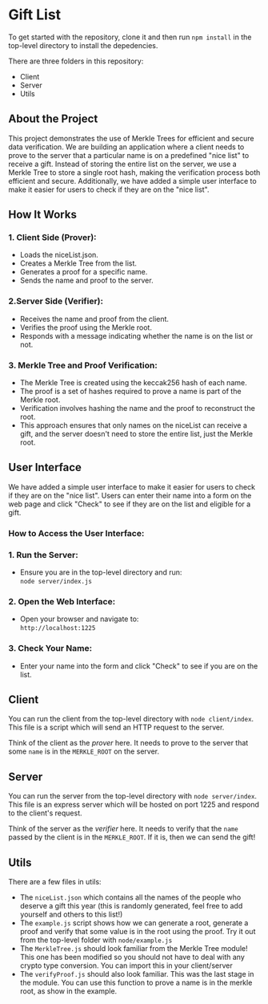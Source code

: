 # Gift List

To get started with the repository, clone it and then run `npm install` in the top-level directory to install the depedencies.

There are three folders in this repository:
- Client
- Server
- Utils

## About the Project
This project demonstrates the use of Merkle Trees for efficient and secure data verification. We are building an application where a client needs to prove to the server that a particular name is on a predefined "nice list" to receive a gift. Instead of storing the entire list on the server, we use a Merkle Tree to store a single root hash, making the verification process both efficient and secure. Additionally, we have added a simple user interface to make it easier for users to check if they are on the "nice list".

## How It Works
### 1. Client Side (Prover):
- Loads the niceList.json.
- Creates a Merkle Tree from the list.
- Generates a proof for a specific name.
- Sends the name and proof to the server.

### 2.Server Side (Verifier):
- Receives the name and proof from the client.
- Verifies the proof using the Merkle root.
- Responds with a message indicating whether the name is on the list or not.

### 3. Merkle Tree and Proof Verification:
- The Merkle Tree is created using the keccak256 hash of each name.
- The proof is a set of hashes required to prove a name is part of the Merkle root.
- Verification involves hashing the name and the proof to reconstruct the root.
- This approach ensures that only names on the niceList can receive a gift, and the server doesn't need to store the entire list, just the Merkle root.

## User Interface

We have added a simple user interface to make it easier for users to check if they are on the "nice list". Users can enter their name into a form on the web page and click "Check" to see if they are on the list and eligible for a gift.

### How to Access the User Interface:

### 1. Run the Server:
- Ensure you are in the top-level directory and run:  
`node server/index.js`

### 2. Open the Web Interface:
- Open your browser and navigate to:  
`http://localhost:1225`

### 3. Check Your Name:
- Enter your name into the form and click "Check" to see if you are on the list.

## Client

You can run the client from the top-level directory with `node client/index`. This file is a script which will send an HTTP request to the server.

Think of the client as the _prover_ here. It needs to prove to the server that some `name` is in the `MERKLE_ROOT` on the server. 

## Server

You can run the server from the top-level directory with `node server/index`. This file is an express server which will be hosted on port 1225 and respond to the client's request.

Think of the server as the _verifier_ here. It needs to verify that the `name` passed by the client is in the `MERKLE_ROOT`. If it is, then we can send the gift! 

## Utils

There are a few files in utils:

- The `niceList.json` which contains all the names of the people who deserve a gift this year (this is randomly generated, feel free to add yourself and others to this list!)
- The `example.js` script shows how we can generate a root, generate a proof and verify that some value is in the root using the proof. Try it out from the top-level folder with `node/example.js`
- The `MerkleTree.js` should look familiar from the Merkle Tree module! This one has been modified so you should not have to deal with any crypto type conversion. You can import this in your client/server
- The `verifyProof.js` should also look familiar. This was the last stage in the module. You can use this function to prove a name is in the merkle root, as show in the example.
